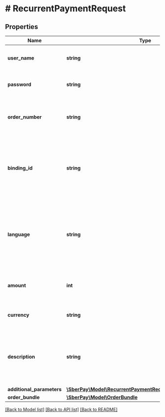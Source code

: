 # # RecurrentPaymentRequest

## Properties

Name | Type | Description | Notes
------------ | ------------- | ------------- | -------------
**user_name** | **string** | Логин Клиента, полученный при подключении к ПШ |
**password** | **string** | Пароль Клиента, полученный при подключении к ПШ |
**order_number** | **string** | Уникальный номер (идентификатор) заказа в системе Клиента |
**binding_id** | **string** | Идентификатор Связки, созданной ранее. Может использоваться, только если у магазина есть разрешение на работу со связками |
**language** | **string** | Язык в кодировке ISO 639-1 (ru, en). Если не указан, будет использовано значение по умолчанию, указанное в настройках Клиента | [optional]
**amount** | **int** | Сумма операции в минимальных единицах валюты |
**currency** | **string** | Цифровой код валюты операции ISO-4217 | [optional]
**description** | **string** | Описание заказа в свободной форме на стороне Клиента. Рекомендуемая длина до 99 символов | [optional]
**additional_parameters** | [**\SberPay\Model\RecurrentPaymentRequestAdditionalParameters**](RecurrentPaymentRequestAdditionalParameters.md) |  | [optional]
**order_bundle** | [**\SberPay\Model\OrderBundle**](OrderBundle.md) |  | [optional]

[[Back to Model list]](../../README.md#models) [[Back to API list]](../../README.md#endpoints) [[Back to README]](../../README.md)
